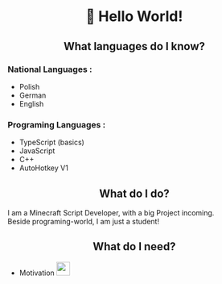 <h1 align="center">
  👋 Hello World!
</h1>

<h2 align="center">
  What languages do I know?
</h2>

<h3>
  National Languages :
</h3>

<ul>
  <li>
    Polish
  </li>
  <li>
    German
  </li>
  <li>
    English
  </li>
</ul>

<h3>
  Programing Languages :
</h3>

<ul>
  <li>
    TypeScript (basics)
  </li>
  <li>
    JavaScript
  </li>
  <li>
    C++
  </li>
  <li>
    AutoHotkey V1
  </li>
</ul>

<h2 align="center">
  What do I do?
</h2>

<p>
  I am a Minecraft Script Developer, with a big Project incoming.<br>
  Beside programing-world, I am just a student!
</p>

<h2 align="center">
  What do I need?
</h2>

<ul>
  <li>
    Motivation <img src="https://media.tenor.com/nSDeRB_kF4wAAAAi/fade-sad-emoji.gif" width="27">
  </li>
</ul>
